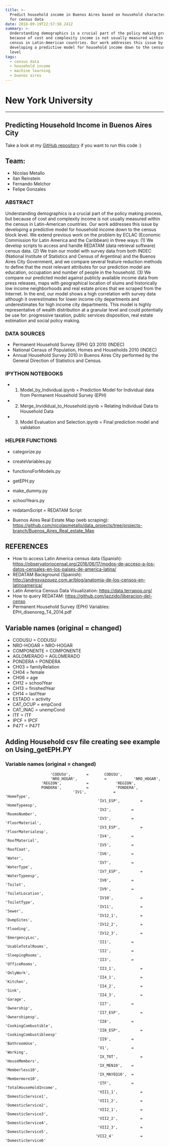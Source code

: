 ```yaml
---
title: >-
  Predict household income in Buenos Aires based on household characteristics
  for census data
date: 2018-09-19T22:57:58.241Z
summary: >-
  Understanding demographics is a crucial part of the policy making process, but
  because of cost and complexity income is not usually measured within the
  census in Latin-American countries. Our work addresses this issue by
  developing a predictive model for household income down to the census block
  level
tags:
  - census data
  - household income
  - machine learning
  - buenos aires
---
```

# New York University
----------------------
## Predicting Household Income in Buenos Aires City

Take a look at my [GitHub repository](https://github.com/alephcero/adsProject) if you want to run this code :)

## Team:
- Nicolas Metallo
- Ilan Reinstein
- Fernando Melchor
- Felipe Gonzales

### ABSTRACT
Understanding demographics is a crucial part of the policy making process, but because of cost and complexity income is not usually measured within the census in Latin-American countries. Our work addresses this issue by developing a predictive model for household income down to the census block level. We extend previous work on the problem by ECLAC (Economic Commission for Latin America and the Caribbean) in three ways: (1) We develop scripts to access and handle REDATAM (data retrieval software) census data. (2) We train our model with survey data from both INDEC (National Institute of Statistics and Census of Argentina) and the Buenos Aires City Government, and we compare several feature reduction methods to define that the most relevant attributes for our prediction model are education, occupation and number of people in the household. (3) We compare our predicted model against publicly available income data from press releases, maps with geographical location of slums and historically low income neighborhoods and real estate prices that we scraped from the Internet. In the end, our model shows a high correlation with survey data although it overestimates for lower income city departments and underestimates for high income city departments. This model is highly representative of wealth distribution at a granular level and could potentially be use for: progressive taxation, public services disposition, real estate estimation and social policy making.

### DATA SOURCES
- Permanent Household Survey (EPH) Q3 2010 (INDEC)
- National Census of Population, Homes and Households 2010 (INDEC)
- Annual Household Survey 2010 in Buenos Aires City performed by the General Direction of Statistics and Census.

### IPYTHON NOTEBOOKS
- 1. Model_by_Individual.ipynb = Prediction Model for Individual data from Permanent Household Survey (EPH)
- 2. Merge_Invididual_to_Household.ipynb = Relating Individual Data to Household Data
- 3. Model Evaluation and Selection.ipynb = Final prediction model and validation

### HELPER FUNCTIONS
- categorize.py
- createVariables.py
- functionsForModels.py
- getEPH.py
- make_dummy.py
- schoolYears.py

- redatamScript = REDATAM Script
- Buenos Aires Real Estate Map (web scraping): https://github.com/nicolasmetallo/data_projects/tree/projects-branch/Buenos_Aires_Real_estate_Map

## REFERENCES
- How to access Latin America census data (Spanish): https://observatoriocensal.org/2016/06/17/modos-de-acceso-a-los-datos-censales-en-los-paises-de-america-latina/
- REDATAM Background (Spanish): http://andresvazquez.com.ar/blog/anatomia-de-los-censos-en-latinoamerica/
- Latin America Census Data Visualization: https://data.terrapop.org/
- How to query REDATAM: https://github.com/jazzido/liberacion-del-censo
- Permanent Household Survey (EPH) Variables: EPH_disenoreg_T4_2014.pdf

## Variable names (original = changed)

* CODUSU = CODUSU
* NRO-HOGAR = NRO-HOGAR
* COMPONENTE = COMPONENTE
* AGLOMERADO = AGLOMERADO 
* PONDERA = PONDERA
* CH03 = familyRelation
* CH04 = female
* CH06 = age
* CH12 = schoolYear
* CH13 = finishedYear
* CH14 = lastYear
* ESTADO = activity
* CAT_OCUP = empCond
* CAT_INAC = unempCond
* ITF = ITF
* IPCF = IPCF
* P47T = P47T

## Adding Household csv file creating see example on Using_getEPH.PY
### Variable names (original = changed)
					    'CODUSU',		=		CODUSU',
			       		'NRO_HOGAR',	        =            'NRO_HOGAR',
					'REGION',	        =            'REGION',
					PONDERA',	        =            'PONDERA',
			                      'IV1',	        =            'HomeType',
                                             'IV1_ESP',	        =            'HomeTypeesp',
                                             'IV2',	        =           'RoomsNumber',
                                             'IV3',	        =            'FloorMaterial',
                                             'IV3_ESP',	        =            'FloorMaterialesp',
                                             'IV4',	        =            'RoofMaterial',
                                             'IV5',	        =            'RoofCoat',
                                             'IV6',	        =            'Water',
                                             'IV7',	        =            'WaterType',
                                             'IV7_ESP',	        =            'WaterTypeesp',
                                             'IV8',	        =            'Toilet',
                                             'IV9',	        =            'ToiletLocation',
                                             'IV10',	        =            'ToiletType',
                                             'IV11',	        =            'Sewer',
                                             'IV12_1',	        =            'DumpSites',
                                             'IV12_2',	        =            'Flooding',
                                             'IV12_3',	        =            'EmergencyLoc',
                                             'II1',	        =            'UsableTotalRooms',
                                             'II2',	        =            'SleepingRooms',
                                             'II3',	        =            'OfficeRooms',
                                             'II3_1',	        =            'OnlyWork',
                                             'II4_1',	        =            'Kitchen',
                                             'II4_2',	        =            'Sink',
                                             'II4_3',	        =            'Garage',
                                             'II7',	        =            'Ownership',
                                             'II7_ESP',	        =            'Ownershipesp',
                                             'II8',	        =           'CookingCombustible',
                                             'II8_ESP',	        =            'CookingCombustibleesp'
                                             'II9',	        =           'BathroomUse',
                                             'V1',	        =            'Working',
                                             'IX_TOT',	        =            'HouseMembers',
                                             'IX_MEN10',	=                    'Memberless10',
                                             'IX_MAYEQ10',	=                    'Membermore10',
                                             'ITF',	        =            'TotalHouseHoldIncome',
                                             'VII1_1',	        =            'DomesticService1',
                                             'VII1_2',	        =            'DomesticService2',
                                             'VII2_1',	        =            'DomesticService3',
                                             'VII2_2',	        =            'DomesticService4',
                                             'VII2_3',	        =            'DomesticService5',
                                            'VII2_4'	        =            'DomesticService6'
